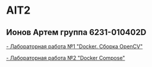 # AIT2

## Ионов Артем группа 6231-010402D

[- Лабораторная работа №1 "Docker. Сборка OpenCV"]()

[- Лабораторная работа №2 "Docker Compose"]()

